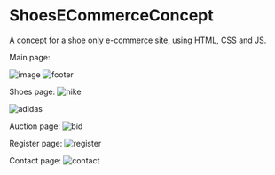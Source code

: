 # ShoesECommerceConcept
A concept for a shoe only e-commerce site, using HTML, CSS and JS.

Main page:

![image](https://user-images.githubusercontent.com/76450471/152022632-6708e654-cccc-41f2-af29-2a0a8f4d3cba.png)
![footer](https://user-images.githubusercontent.com/76450471/152023691-762e1f26-bd4c-49c4-9429-6287f21a6535.JPG)


Shoes page:
![nike](https://user-images.githubusercontent.com/76450471/152024381-8186f66a-5e3e-4289-aa3a-df7938abfca6.JPG)

![adidas](https://user-images.githubusercontent.com/76450471/152024377-731d9055-43d4-42b4-bfb4-4908de336131.JPG)


Auction page:
![bid](https://user-images.githubusercontent.com/76450471/152024493-5db9148f-62c9-4391-887e-583c747a469e.JPG)

Register page:
![register](https://user-images.githubusercontent.com/76450471/152024555-ce7539f8-f14e-4a71-b44c-80288917a0bf.JPG)

Contact page:
![contact](https://user-images.githubusercontent.com/76450471/152024678-b5467d94-f687-462a-a31b-a2ae697c503f.JPG)
